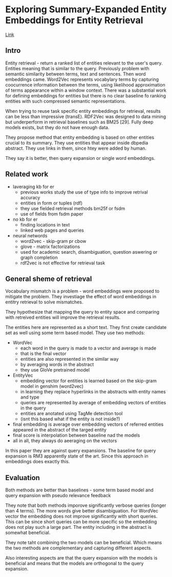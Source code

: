 # Exploring Summary-Expanded Entity Embeddings for Entity Retrieval

[Link](https://ceur-ws.org/Vol-2482/paper7.pdf)

## Intro

Entity retrieval - return a ranked list of entities relevant to the user's query.
Entities meaning that is similar to the query.
Previously problem with semantic similarity between terms, text and sentences.
Then word embeddings came.
Word2Vec represents vocabylary terms by capturing coocurrence information between the terms, using likelihood approximation of terms appearance within a window context.
There was a substantial work for defining embeddings for entities but there is no clear baseline fo ranking entities with such compressed semantic representations.

When trying to reuse task specific entity embeddings for retrieval, results can be less than impressive (transE).
RDF2Vec was designed to data mining but underperform in retrieval baselines such as BM25 [29].
Fully deep models exists, but they do not have enough data.

They propose method that entity embedding is based on other entities crucial to its summary. 
They use entities that appear inside dbpedia abstract.
They use links in them, since htey were added by human.

They say it is better, then query expansion or single word embeddings.

## Related work

- laveraging kb for er
  - previous works study the use of type info to improve retrival accuracy
  - entities in form or tuples (rdf)
  - they use fielded retrieval methods bm25f or fsdm
  - use of fields from fsdm paper
- no kb for er
  - finding locations in text
  - linked web pages and queries
- neural networds 
  - word2vec - skip-gram pr cbow
  - glove - matrix factorizations
  - used for academic search, disambiguation, question aswering or graph completion
  - rdf2vec is not effective for retrieval task

## General sheme of retrieval

Vocabulary mismatch is a problem - word embeddings were proposed to mitigate the problem.
They investiage the effect of word embeddings in entitry retrieval to solve mismatches.

They hypothesize that mapping the query to entity space and comparing with retreived entities will improve the retrieval results.

The entities here are represented as a short text.
They first create candidate set as well using some term based model. 
They use two methods:
- WordVec
  - each word in the query is made to a vector and average is made
  - that is the final vector
  - entities are also represented in the similar way
  - by averaging words in the abstract
  - they use GloVe pretrained model
- EntityVec
  - embedding vector for entities is learned based on the skip-gram model in genshim (word2vec)
  - in learning they replace hyperlinks in the abstracts with entity names and type
  - queries are represented by average of embedding vectors of entities in the query
  - entities are anotated using TagMe detection tool
  - (isnt this based what if the entity is not inside?)
- final embedding is average over embedding vectors of referred entities appeared in the abstract of the targed entity
- final score is interpolation between baseline nad the models
- all in all, they always do aeeraging on the vectors

In this paper they are against query expansions.
The baseline for query expansion is RM3 apparently state of the art.
Since this approach in embeddings does exactly this.

## Evaluation

Both methods are better than baselines - some term based model and query expansion with pseudo relevance feedback

They note that both methods imporove significantly verbose queries (longer than 4 terms).
The more words give better disambiguation.
For WordVec vector the embedding does not improve significantly with short queries.
This can be since short queries can be more specific so the embedding does not play such a large part.
The entity including in the abstract is somewhat beneficial.

They note taht combining the two models can be beneficial.
Which means the two methods are complementary and capturing different aspects.

Also interesting aspects are that the query expansion with the models is beneficial and means that the models are orthogonal to the query expansion.


